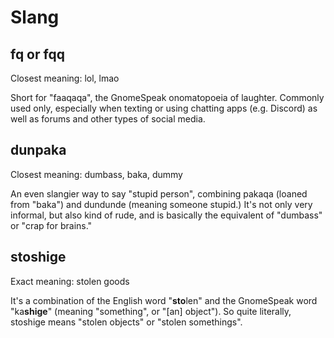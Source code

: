 # Slang
## fq or fqq
Closest meaning: lol, lmao

Short for "faaqaqa", the GnomeSpeak onomatopoeia of laughter. Commonly used only, especially when texting or using chatting apps (e.g. Discord) as well as forums and other types of social media.

## dunpaka
Closest meaning: dumbass, baka, dummy

An even slangier way to say "stupid person", combining pakaqa (loaned from "baka") and dundunde (meaning someone stupid.) It's not only very informal, but also kind of rude, and is basically the equivalent of "dumbass" or "crap for brains."

## stoshige
Exact meaning: stolen goods

It's a combination of the English word "**sto**len" and the GnomeSpeak word "ka**shige**" (meaning "something", or "[an] object"). So quite literally, stoshige means "stolen objects" or "stolen somethings".
